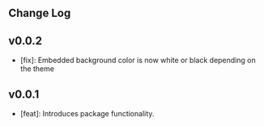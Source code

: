 ## Change Log

## v0.0.2
- [fix]: Embedded background color is now white or black depending on the theme

## v0.0.1
- [feat]: Introduces package functionality.